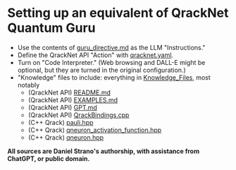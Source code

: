 # Setting up an equivalent of QrackNet Quantum Guru

- Use the contents of [guru_directive.md](https://github.com/vm6502q/qrack.net/blob/main/api/guru_directive.md) as the LLM "Instructions."
- Define the QrackNet API "Action" with [qracknet.yaml](https://github.com/vm6502q/qrack.net/blob/main/api/qracknet.yaml).
- Turn on "Code Interpreter." (Web browsing and DALL-E might be optional, but they are turned in the original configuration.)
- "Knowledge" files to include: everything in [Knowledge_Files](https://github.com/vm6502q/qracknet-quantum-guru/tree/master/Knowledge_files), most notably
    - (QrackNet API) [README.md](https://github.com/vm6502q/qrack.net/blob/main/api/README.md)
    - (QrackNet API) [EXAMPLES.md](https://github.com/vm6502q/qrack.net/blob/main/api/EXAMPLES.md)
    - (QrackNet API) [GPT.md](https://github.com/vm6502q/qrack.net/blob/main/api/GPT.md)
    - (QrackNet API) [QrackBindings.cpp](https://github.com/vm6502q/qrack.net/blob/main/api/bindings/QrackBindings.cpp)
    - (C++ Qrack) [pauli.hpp](https://github.com/unitaryfund/qrack/blob/main/include/common/pauli.hpp)
    - (C++ Qrack) [qneuron_activation_function.hpp](https://github.com/unitaryfund/qrack/blob/main/include/common/qneuron_activation_function.hpp)
    - (C++ Qrack) [qneuron.hpp](https://github.com/unitaryfund/qrack/blob/main/include/qneuron.hpp)

**All sources are Daniel Strano's authorship, with assistance from ChatGPT, or public domain.**
